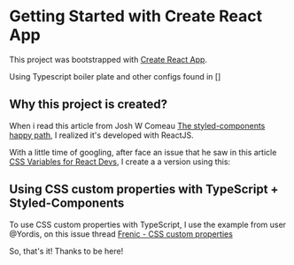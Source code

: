 # Getting Started with Create React App

This project was bootstrapped with [Create React App](https://github.com/facebook/create-react-app).

Using Typescript boiler plate and other configs found in []

## Why this project is created?

When i read this article from Josh W Comeau [The styled-components happy path](https://www.joshwcomeau.com/css/styled-components/), I realized it's developed with ReactJS. 

With a little time of googling, after face an issue that he saw in this article [CSS Variables for React Devs](https://www.joshwcomeau.com/css/css-variables-for-react-devs/), I create a a version using this:


## Using CSS custom properties with TypeScript + Styled-Components
To use CSS custom properties with TypeScript, I use the example from user @Yordis, on this issue thread [Frenic - CSS custom properties](https://github.com/frenic/csstype/issues/63#issuecomment-466910109)


So, that's it! Thanks to be here!